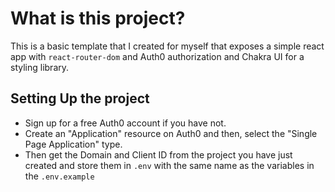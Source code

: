 # What is this project?
This is a basic template that I created for myself that exposes a simple react app with `react-router-dom` and Auth0 authorization and Chakra UI for a styling library.

## Setting Up the project

- Sign up for a free Auth0 account if you have not.
- Create an "Application" resource on Auth0 and then, select the "Single Page Application" type.
- Then get the Domain and Client ID from the project you have just created and store them in `.env` with the same name as the variables in the `.env.example`